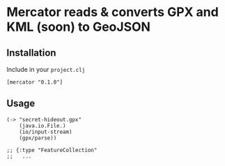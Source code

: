 # Mercator reads &amp; converts GPX and KML (soon) to GeoJSON

## Installation

Include in your `project.clj`

    [mercator "0.1.0"]

## Usage

    (-> "secret-hideout.gpx"
        (java.io.File.)
        (io/input-stream)
        (gpx/parse))

    ;; {:type "FeatureCollection"
    ;;   ...

